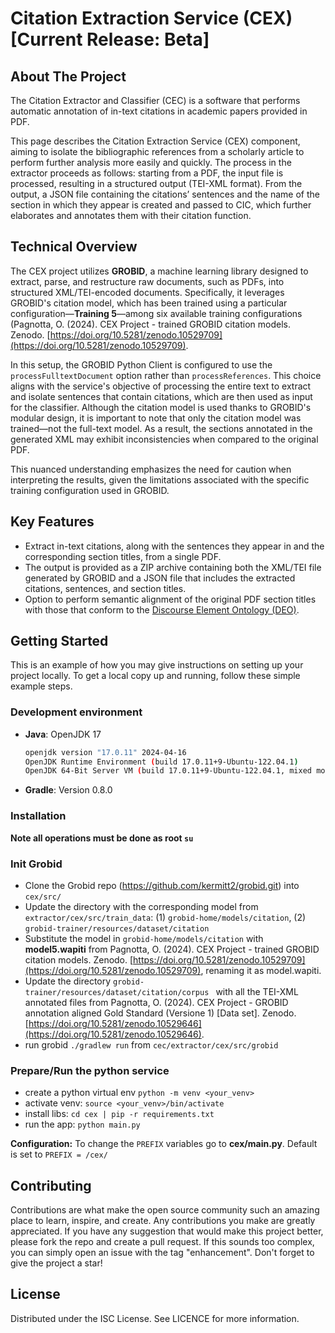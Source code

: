 # Citation Extraction Service (CEX) [Current Release: Beta]

## About The Project

The Citation Extractor and Classifier (CEC) is a software that performs automatic annotation of in-text citations in academic papers provided in PDF.

This page describes the Citation Extraction Service (CEX) component, aiming to isolate the bibliographic references from a scholarly article to perform further analysis more easily and quickly. The process in the extractor proceeds as follows: starting from a PDF, the input file is processed, resulting in a structured output (TEI-XML format). From the output, a JSON file containing the citations’ sentences and the name of the section in which they appear is created and passed to CIC, which further elaborates and annotates them with their citation function.

## Technical Overview

The CEX project utilizes **GROBID**, a machine learning library designed to extract, parse, and restructure raw documents, such as PDFs, into structured XML/TEI-encoded documents. Specifically, it leverages GROBID's citation model, which has been trained using a particular configuration—**Training 5**—among six available training configurations (Pagnotta, O. (2024). CEX Project - trained GROBID citation models. Zenodo. [https://doi.org/10.5281/zenodo.10529709](https://doi.org/10.5281/zenodo.10529709).

In this setup, the GROBID Python Client is configured to use the `processFulltextDocument` option rather than `processReferences`. This choice aligns with the service's objective of processing the entire text to extract and isolate sentences that contain citations, which are then used as input for the classifier. Although the citation model is used thanks to GROBID's modular design, it is important to note that only the citation model was trained—not the full-text model. As a result, the sections annotated in the generated XML may exhibit inconsistencies when compared to the original PDF.

This nuanced understanding emphasizes the need for caution when interpreting the results, given the limitations associated with the specific training configuration used in GROBID.

## Key Features

- Extract in-text citations, along with the sentences they appear in and the corresponding section titles, from a single PDF.
- The output is provided as a ZIP archive containing both the XML/TEI file generated by GROBID and a JSON file that includes the extracted citations, sentences, and section titles.
- Option to perform semantic alignment of the original PDF section titles with those that conform to the [Discourse Element Ontology (DEO)](http://purl.org/spar/deo).

## Getting Started

This is an example of how you may give instructions on setting up your project locally. To get a local copy up and running, follow these simple example steps.

### Development environment
- **Java**: OpenJDK 17  
  ```sh
  openjdk version "17.0.11" 2024-04-16
  OpenJDK Runtime Environment (build 17.0.11+9-Ubuntu-122.04.1)
  OpenJDK 64-Bit Server VM (build 17.0.11+9-Ubuntu-122.04.1, mixed mode, sharing)
- **Gradle**: Version 0.8.0

### Installation

**Note all operations must be done as root `su`**

### Init Grobid
* Clone the Grobid repo (https://github.com/kermitt2/grobid.git) into `cex/src/`
* Update the directory with the corresponding model from `extractor/cex/src/train_data`: (1) `grobid-home/models/citation`, (2) `grobid-trainer/resources/dataset/citation`
* Substitute the model in `grobid-home/models/citation` with **model5.wapiti** from Pagnotta, O. (2024). CEX Project - trained GROBID citation models. Zenodo. [https://doi.org/10.5281/zenodo.10529709](https://doi.org/10.5281/zenodo.10529709), renaming it as model.wapiti.
* Update the directory `grobid-trainer/resources/dataset/citation/corpus ` with all the TEI-XML annotated files from Pagnotta, O. (2024). CEX Project - GROBID annotation aligned Gold Standard (Versione 1) [Data set]. Zenodo. [https://doi.org/10.5281/zenodo.10529646](https://doi.org/10.5281/zenodo.10529646).
* run grobid `./gradlew run` from `cec/extractor/cex/src/grobid`

### Prepare/Run the python service
* create a python virtual env `python -m venv <your_venv>`
* activate venv: `source <your_venv>/bin/activate`
* install libs: `cd cex | pip -r requirements.txt`
* run the app: `python main.py`

**Configuration:**
To change the `PREFIX` variables go to **cex/main.py**. 
Default is set to `PREFIX = /cex/`

## Contributing

Contributions are what make the open source community such an amazing place to learn, inspire, and create. Any contributions you make are greatly appreciated.
If you have any suggestion that would make this project better, please fork the repo and create a pull request. If this sounds too complex, you can simply open an issue with the tag "enhancement". Don't forget to give the project a star!

## License

Distributed under the ISC License. See LICENCE for more information.
